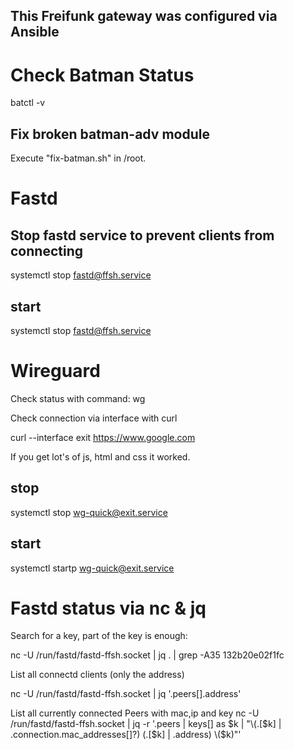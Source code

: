 ##
## This Freifunk gateway was configured via Ansible
##

# Check Batman Status

batctl -v

## Fix broken batman-adv module

Execute "fix-batman.sh" in /root.

# Fastd

## Stop fastd service to prevent clients from connecting

systemctl stop fastd@ffsh.service

## start

systemctl stop fastd@ffsh.service

# Wireguard

Check status with command: wg

Check connection via interface with curl

curl --interface exit https://www.google.com

If you get lot's of js, html and css it worked.

## stop

systemctl stop wg-quick@exit.service

## start

systemctl startp wg-quick@exit.service

# Fastd status via nc & jq

Search for a key, part of the key is enough:

nc -U /run/fastd/fastd-ffsh.socket | jq . | grep -A35 132b20e02f1fc

List all connectd clients (only the address)

nc -U /run/fastd/fastd-ffsh.socket | jq '.peers[].address'

List all currently connected Peers with mac,ip and key
nc -U /run/fastd/fastd-ffsh.socket | jq -r '.peers | keys[] as $k | "\(.[$k] | .connection.mac_addresses[]?) \(.[$k] | .address) \($k)"'